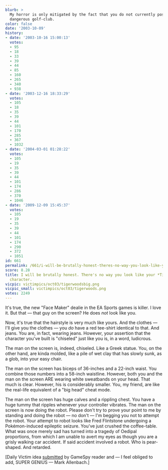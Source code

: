 ```yaml
---
blurb: >
  My horror is only mitigated by the fact that you do not currently possess a large,
  dangerous golf-club.
color: false
date: '2003-10-09'
history:
- date: '2003-10-16 15:00:13'
  votes:
  - 95
  - 18
  - 33
  - 39
  - 44
  - 85
  - 160
  - 265
  - 340
  - 938
- date: '2003-12-16 18:33:29'
  votes:
  - 105
  - 18
  - 35
  - 39
  - 44
  - 101
  - 170
  - 285
  - 367
  - 1032
- date: '2004-03-01 01:28:22'
  votes:
  - 105
  - 19
  - 35
  - 39
  - 44
  - 101
  - 174
  - 286
  - 370
  - 1046
- date: '2009-12-09 15:45:37'
  votes:
  - 105
  - 19
  - 35
  - 39
  - 44
  - 101
  - 174
  - 290
  - 372
  - 1051
id: 661
permalink: /661/i-will-be-brutally-honest-theres-no-way-you-look-like-your-tiger-woods-2004-character/
score: 8.28
title: I will be brutally honest. There's no way you look like your *Tiger Woods 2004*
  character.
vicpic: victimpics/oct03/tigerwoodsbig.png
vicpic_small: victimpics/oct03/tigerwoods.png
votes: 2249
---
```


It's true, the new "Face Maker" dealie in the EA Sports games is killer.
I love it. But that — that guy on the screen? He does *not* look like
you.

Now, it's true that the hairstyle is very much like yours. And the
clothes — I'll give you the clothes — you *do* have a red tee-shirt
identical to that. And jeans. You are, in fact, wearing jeans. However,
your assertion that the character you've built is "chiseled" just like
you is, in a word, ludicrous.

The man on the screen is, indeed, chiseled. Like a Greek statue. You, on
the other hand, are kinda molded, like a pile of wet clay that has
slowly sunk, as a glob, into your easy chair.

The man on the screen has biceps of 36-inches and a 22-inch waist. You
combine those numbers into a 58-inch waistline. However, both you and
the man on the screen ARE wearing white sweatbands on your head. That
much is clear. However, his is considerably smaller. You, my friend, are
like the real-life equivalent of a "big head" cheat mode.

The man on the screen has huge calves and a rippling chest. You have a
huge tummy that ripples whenever your controller vibrates. The man on
the screen is now doing the robot. Please don't try to prove your point
to me by standing and doing the robot — no don't — I'm begging you not
to attempt the robot. Your attempt to robot looks like Fred Flintstone
undergoing a Pokémon-induced epileptic seizure. You've just crushed the
coffee-table. What was once merely sad has turned into a tragedy of
Oedipal proportions, from which I am unable to avert my eyes as though
you are a grisly walking car accident. If said accident involved a
robot. Who is pear-shaped. And retarded.

\[Daily Victim idea
[submitted](https://web.archive.org/web/20031009000000/http://feedback.gamespy.com/)
by GameSpy reader and — I feel obliged to add, SUPER GENIUS — Mark
Allenbach.\]